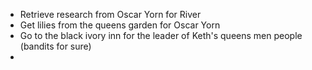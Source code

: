 - Retrieve research from Oscar Yorn for River
- Get lilies from the queens garden for Oscar Yorn
- Go to the black ivory inn for the leader of Keth's queens men people (bandits for sure)
- 
